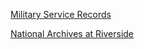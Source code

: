 
[Military Service Records](https://www.archives.gov/veterans/military-service-records)

[National Archives at Riverside](https://www.archives.gov/riverside)
